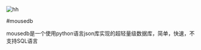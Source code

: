 ![hh](http://7xj3h9.com1.z0.glb.clouddn.com/black-cat.png) 

#mousedb
 
mousedb是一个使用python语言json库实现的超轻量级数据库，简单，快速，不支持SQL语言


